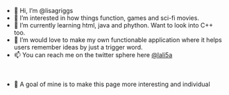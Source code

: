 - 👋 Hi, I’m @lisagriggs
- 👀 I’m interested in how things function, games and sci-fi movies.
- 🌱 I’m currently learning html, java and phython. Want to look into C++ too. 
- 💞️ I’m would love to make my own functionable application where it helps users remember ideas by just a trigger word.
- 📫 You can reach me on the twitter sphere here <a href="https://twitter.com/lali5a_">@lali5a</a>
<br>

- 🥅 A goal of mine is to make this page more interesting and individual 

<!---
lisagriggs/lisagriggs is a ✨ special ✨ repository because its `README.md` (this file) appears on your GitHub profile.
You can click the Preview link to take a look at your changes.
--->
